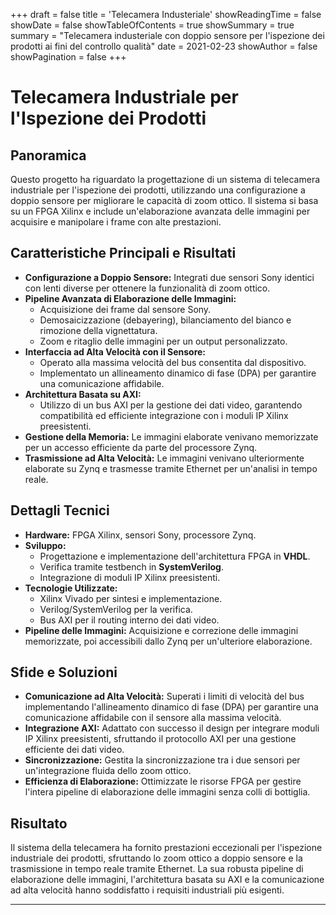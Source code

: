 +++
draft = false
title = 'Telecamera Industeriale'
showReadingTime = false
showDate = false
showTableOfContents = true
showSummary = true
summary = "Telecamera industeriale con doppio sensore per l'ispezione dei prodotti ai fini del controllo qualità"
date = 2021-02-23
showAuthor = false
showPagination =  false
+++

# Telecamera Industriale per l'Ispezione dei Prodotti

## Panoramica
Questo progetto ha riguardato la progettazione di un sistema di telecamera industriale per l'ispezione dei prodotti, utilizzando una configurazione a doppio sensore per migliorare le capacità di zoom ottico. Il sistema si basa su un FPGA Xilinx e include un'elaborazione avanzata delle immagini per acquisire e manipolare i frame con alte prestazioni.

## Caratteristiche Principali e Risultati
- **Configurazione a Doppio Sensore:** Integrati due sensori Sony identici con lenti diverse per ottenere la funzionalità di zoom ottico.
- **Pipeline Avanzata di Elaborazione delle Immagini:**
  - Acquisizione dei frame dal sensore Sony.
  - Demosaicizzazione (debayering), bilanciamento del bianco e rimozione della vignettatura.
  - Zoom e ritaglio delle immagini per un output personalizzato.
- **Interfaccia ad Alta Velocità con il Sensore:**
  - Operato alla massima velocità del bus consentita dal dispositivo.
  - Implementato un allineamento dinamico di fase (DPA) per garantire una comunicazione affidabile.
- **Architettura Basata su AXI:**
  - Utilizzo di un bus AXI per la gestione dei dati video, garantendo compatibilità ed efficiente integrazione con i moduli IP Xilinx preesistenti.
- **Gestione della Memoria:** Le immagini elaborate venivano memorizzate per un accesso efficiente da parte del processore Zynq.
- **Trasmissione ad Alta Velocità:** Le immagini venivano ulteriormente elaborate su Zynq e trasmesse tramite Ethernet per un'analisi in tempo reale.

## Dettagli Tecnici
- **Hardware:** FPGA Xilinx, sensori Sony, processore Zynq.
- **Sviluppo:**
  - Progettazione e implementazione dell'architettura FPGA in **VHDL**.
  - Verifica tramite testbench in **SystemVerilog**.
  - Integrazione di moduli IP Xilinx preesistenti.
- **Tecnologie Utilizzate:**
  - Xilinx Vivado per sintesi e implementazione.
  - Verilog/SystemVerilog per la verifica.
  - Bus AXI per il routing interno dei dati video.
- **Pipeline delle Immagini:** Acquisizione e correzione delle immagini memorizzate, poi accessibili dallo Zynq per un'ulteriore elaborazione.

## Sfide e Soluzioni
- **Comunicazione ad Alta Velocità:** Superati i limiti di velocità del bus implementando l'allineamento dinamico di fase (DPA) per garantire una comunicazione affidabile con il sensore alla massima velocità.
- **Integrazione AXI:** Adattato con successo il design per integrare moduli IP Xilinx preesistenti, sfruttando il protocollo AXI per una gestione efficiente dei dati video.
- **Sincronizzazione:** Gestita la sincronizzazione tra i due sensori per un'integrazione fluida dello zoom ottico.
- **Efficienza di Elaborazione:** Ottimizzate le risorse FPGA per gestire l'intera pipeline di elaborazione delle immagini senza colli di bottiglia.

## Risultato
Il sistema della telecamera ha fornito prestazioni eccezionali per l'ispezione industriale dei prodotti, sfruttando lo zoom ottico a doppio sensore e la trasmissione in tempo reale tramite Ethernet. La sua robusta pipeline di elaborazione delle immagini, l'architettura basata su AXI e la comunicazione ad alta velocità hanno soddisfatto i requisiti industriali più esigenti.

---

